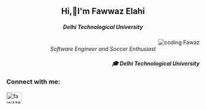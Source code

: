 <h2 align ='center'>Hi,👋I'm Fawwaz Elahi</h3>
<h5 align="center"> Delhi Technological University</h3>
<img align = "right" alt= "coding Fawaz" src = "https://cdn.dribbble.com/users/4382412/screenshots/15633275/media/085a014ebebde73e5cd510c93941f49a.gif">


<p align="center" ><br> <em>Software Engineer and  Soccer Enthusiast</em></p>

<h5 align="right">🎓 Delhi Technological University</h3>

<h3 align="left">Connect with me:</h3>
<p align="left">
<a href="https://linkedin.com/in/fawazelahi" target="blank"><img align="center" src="https://raw.githubusercontent.com/rahuldkjain/github-profile-readme-generator/master/src/images/icons/Social/linked-in-alt.svg" alt="fawazelahi" height="30" width="40" /></a>
</p>
